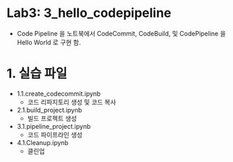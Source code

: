 # Lab3: 3_hello_codepipeline
- Code Pipeline 을 노트북에서 CodeCommit, CodeBuild, 및 CodePipeline 을 Hello World 로 구현 함.

# 1. 실습 파일 

- 1.1.create_codecommit.ipynb
    - 코드 리파지토리 생성 및 코드 복사
- 2.1.build_project.ipynb
    - 빌드 프로젝트 생성
- 3.1.pipeline_project.ipynb
    - 코드 파이프라인 생성
- 4.1.Cleanup.ipynb
    - 클린업 
